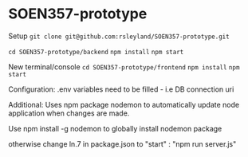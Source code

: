 # SOEN357-prototype

Setup
`git clone git@github.com:rsleyland/SOEN357-prototype.git`

`cd SOEN357-prototype/backend`
`npm install`
`npm start`

New terminal/console
`cd SOEN357-prototype/frontend`
`npm install`
`npm start`

Configuration:
.env variables need to be filled - i.e DB connection uri

Additional:
Uses npm package nodemon to automatically update node application when changes are made.

Use npm install -g nodemon to globally install nodemon package

otherwise change ln.7 in package.json to "start" : "npm run server.js"
